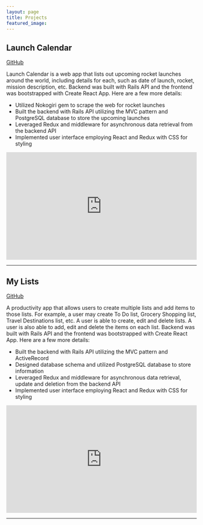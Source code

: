 ```yaml
---
layout: page
title: Projects
featured_image:
---
```


## Launch Calendar

[GitHub](https://github.com/tcelovsky/launch-calendar)

Launch Calendar is a web app that lists out upcoming rocket launches around the world, including details for each, such as date of launch, rocket, mission description, etc. Backend was built with Rails API and the frontend was bootstrapped with Create React App. Here are a few more details:

- Utilized Nokogiri gem to scrape the web for rocket launches
- Built the backend with Rails API utilizing the MVC pattern and PostgreSQL database to store the upcoming launches
- Leveraged Redux and middleware for asynchronous data retrieval from the backend API
- Implemented user interface employing React and Redux with CSS for styling

<div style="position: relative; padding-bottom: 56.33802816901409%; height: 0;"><iframe src="https://www.loom.com/embed/d7763c61a93a457b883faeba4714397c" frameborder="0" webkitallowfullscreen mozallowfullscreen allowfullscreen style="position: absolute; top: 0; left: 0; width: 100%; height: 100%;"></iframe></div>

<hr>

## My Lists

[GitHub](https://github.com/tcelovsky/to-do-lists)

A productivity app that allows users to create multiple lists and add items to those lists. For example, a user may create To Do list, Grocery Shopping list, Travel Destinations list, etc. A user is able to create, edit and delete lists. A user is also able to add, edit and delete the items on each list. Backend was built with Rails API and the frontend was bootstrapped with Create React App. Here are a few more details:

- Built the backend with Rails API utilizing the MVC pattern and ActiveRecord
- Designed database schema and utilized PostgreSQL database to store information
- Leveraged Redux and middleware for asynchronous data retrieval, update and deletion from the backend API
- Implemented user interface employing React and Redux with CSS for styling

<div style="position: relative; padding-bottom: 56.33802816901409%; height: 0;"><iframe src="https://www.loom.com/embed/d62171369dd645c4956c4410dd62c95c" frameborder="0" webkitallowfullscreen mozallowfullscreen allowfullscreen style="position: absolute; top: 0; left: 0; width: 100%; height: 100%;"></iframe></div>

<hr>
